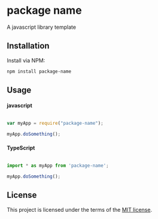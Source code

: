 # package name
A javascript library template

## Installation
Install via NPM:

```bash
npm install package-name

```

## Usage

#### javascript

```javascript

var myApp = require("package-name");

myApp.doSomething(); 

```

#### TypeScript

```typescript

import * as myApp from 'package-name';

myApp.doSomething();


```

## License

This project is licensed under the terms of the
[MIT license](/LICENSE).